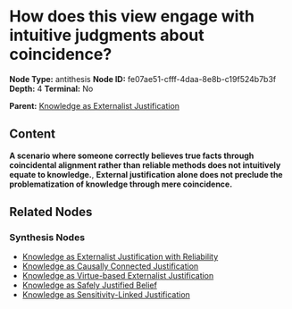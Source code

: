 # How does this view engage with intuitive judgments about coincidence?

**Node Type:** antithesis
**Node ID:** fe07ae51-cfff-4daa-8e8b-c19f524b7b3f
**Depth:** 4
**Terminal:** No

**Parent:** [Knowledge as Externalist Justification](knowledge-as-externalist-justification-synthesis-eb6ebbed-f695-49c9-be08-48fece3a629b.md)

## Content

**A scenario where someone correctly believes true facts through coincidental alignment rather than reliable methods does not intuitively equate to knowledge.**, **External justification alone does not preclude the problematization of knowledge through mere coincidence.**

## Related Nodes

### Synthesis Nodes

- [Knowledge as Externalist Justification with Reliability](knowledge-as-externalist-justification-with-reliability-synthesis-05a947dc-3b9d-45ec-861d-cc06a2383872.md)
- [Knowledge as Causally Connected Justification](knowledge-as-causally-connected-justification-synthesis-cb972141-f4b4-473c-9197-86cc60c6ddb9.md)
- [Knowledge as Virtue-based Externalist Justification](knowledge-as-virtue-based-externalist-justification-synthesis-4c51f071-8da7-4037-8964-49d69e520251.md)
- [Knowledge as Safely Justified Belief](knowledge-as-safely-justified-belief-synthesis-68e649f2-ecb0-4aa6-bbc3-3da5a9a80c5a.md)
- [Knowledge as Sensitivity-Linked Justification](knowledge-as-sensitivity-linked-justification-synthesis-e69548f0-3ba2-4eef-a6e6-68b022d0cd8d.md)

